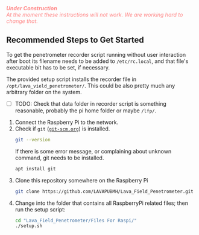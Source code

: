 <div style="color:#ff8585">
<span style="font-weight: bold; font-style: italic;">Under Construction</span><br/>
<span style="font-style: italic;">At the moment these instructions will not work. We are working hard to change that.</span>
</div>

## Recommended Steps to Get Started

To get the penetrometer recorder script running without user interaction after boot
its filename needs to be added to `/etc/rc.local`, and that file's executable
bit has to be set, if necessary.

The provided setup script installs the recorder file in `/opt/lava_vield_penetrometer/`.
This could be also pretty much any arbitrary folder on the system.  
- [ ] TODO: Check that data folder in recorder script is something reasonable,
  probably the pi home folder or maybe `/lfp/`.

1. Connect the Raspberry Pi to the network.
2. Check if `git` ([`git-scm.org`](https://git-scm.org)) is installed.
   ```bash
   git --version
   ```
   If there is some error message, or complaining about unknown command, git needs
   to be installed.
   ```bash
   apt install git
   ```
3. Clone this repository somewhere on the Raspberry Pi
   ```bash
   git clone https://github.com/LAVAPUBMH/Lava_Field_Penetrometer.git
   ```
4. Change into the folder that contains all RaspberryPi related files; then run
   the setup script:
   ```bash
   cd "Lava_Field_Penetrometer/Files For Raspi/"
   ./setup.sh
   ```
